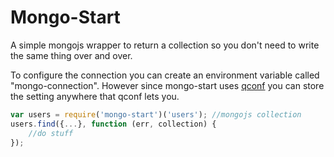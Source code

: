 Mongo-Start
=========

A simple mongojs wrapper to return a collection so you don't need to write the same thing over and over.

To configure the connection you can create an environment variable called "mongo-connection". However since mongo-start uses [qconf](https://www.npmjs.org/package/qconf) you can store the setting anywhere that qconf lets you.

```javascript
var users = require('mongo-start')('users'); //mongojs collection
users.find({...}, function (err, collection) {
    //do stuff
});
```